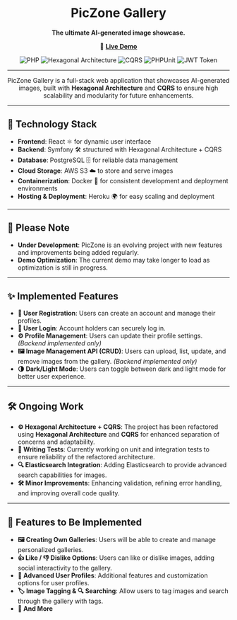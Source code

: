 <div align="center">

# PicZone Gallery

**The ultimate AI-generated image showcase.**

🚀 [**Live Demo**](https://piczone-frontend-1ae9d9713646.herokuapp.com/)

![PHP](https://img.shields.io/badge/Language-PHP-777bb4?style=flat-square)
![Hexagonal Architecture](https://img.shields.io/badge/Architecture-Hexagonal-blue?style=flat-square)
![CQRS](https://img.shields.io/badge/Pattern-CQRS-green?style=flat-square)
![PHPUnit](https://img.shields.io/badge/Testing-PHPUnit-blue?style=flat-square)
![JWT Token](https://img.shields.io/badge/Auth-JWT-green?style=flat-square)

</div>

---
<div align="center">

PicZone Gallery is a full-stack web application that showcases AI-generated images, built with **Hexagonal Architecture** and **CQRS** to ensure high scalability and modularity for future enhancements.
</div>

---

## 🔧 Technology Stack

- **Frontend**: React ⚛️ for dynamic user interface
- **Backend**: Symfony 🛠️ structured with Hexagonal Architecture + CQRS
- **Database**: PostgreSQL 🗄️ for reliable data management
- **Cloud Storage**: AWS S3 ☁️ to store and serve images
- **Containerization**: Docker 🐳 for consistent development and deployment environments
- **Hosting & Deployment**: Heroku 🌍 for easy scaling and deployment

---

## 🚧 Please Note

- **Under Development**: PicZone is an evolving project with new features and improvements being added regularly.
- **Demo Optimization**: The current demo may take longer to load as optimization is still in progress.

---

## ✨ Implemented Features

- **👤 User Registration**: Users can create an account and manage their profiles.
- **🔐 User Login**: Account holders can securely log in.
- **⚙️ Profile Management**: Users can update their profile settings. *(Backend implemented only)*
- **🖼️ Image Management API (CRUD)**: Users can upload, list, update, and remove images from the gallery. *(Backend implemented only)*
- **🌗 Dark/Light Mode**: Users can toggle between dark and light mode for better user experience.

---

## 🛠️ Ongoing Work

- **⚙️ Hexagonal Architecture + CQRS**: The project has been refactored using **Hexagonal Architecture** and **CQRS** for enhanced separation of concerns and adaptability.
- **🧪 Writing Tests**: Currently working on unit and integration tests to ensure reliability of the refactored architecture.
- **🔍 Elasticsearch Integration**: Adding Elasticsearch to provide advanced search capabilities for images.
- **🛠️ Minor Improvements**: Enhancing validation, refining error handling, and improving overall code quality.

---

## 🚀 Features to Be Implemented

- **🖼️ Creating Own Galleries**: Users will be able to create and manage personalized galleries.
- **👍 Like / 👎 Dislike Options**: Users can like or dislike images, adding social interactivity to the gallery.
- **👤 Advanced User Profiles**: Additional features and customization options for user profiles.
- **🏷️ Image Tagging & 🔍 Searching**: Allow users to tag images and search through the gallery with tags.
- **🔮 And More**
